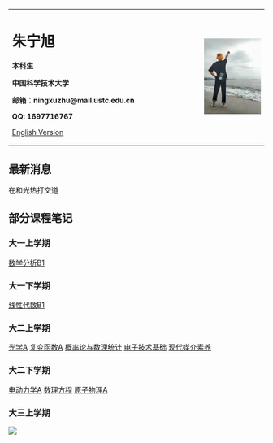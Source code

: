 <div>
<table border="0">
  <tr>
    <td width="75%">
      <h1>朱宁旭</h1>
      <p><b>本科生</b></p>
      <p><b>中国科学技术大学</b></p>
      <p><b>邮箱：ningxuzhu@mail.ustc.edu.cn</b></p>
      <p><b>QQ: 1697716767</b></p>
      <p><a href="/index-en.html">English Version</a></p>
    </td>
    <td width="25%">
      <img src="/psc.jpg" width="100%">
    </td>
  </tr>
</table>
</div>


## 最新消息

在和光热打交道

## 部分课程笔记
### 大一上学期

<body>
    <a href="B1笔记.pdf" target="_blank" rel="noopener noreferrer">数学分析B1</a>
</body>

### 大一下学期

<body>
    <a href="线性代数.pdf" target="_blank" rel="noopener noreferrer">线性代数B1</a>
</body>

### 大二上学期

<body>
    <a href="光学lec.pdf" target="_blank" rel="noopener noreferrer">光学A</a>
  <a href="复变函数lec.pdf" target="_blank" rel="noopener noreferrer">复变函数A</a>
  <a href="概统.pdf" target="_blank" rel="noopener noreferrer">概率论与数理统计</a>
    <a href="电子技术基础.pdf" target="_blank" rel="noopener noreferrer">电子技术基础</a>
    <a href="现代媒介素养.pdf" target="_blank" rel="noopener noreferrer">现代媒介素养</a>
</body>

### 大二下学期

<body>
    <a href="电动力学.pdf" target="_blank" rel="noopener noreferrer">电动力学A</a>
  <a href="数理方程.pdf" target="_blank" rel="noopener noreferrer">数理方程</a>
  <a href="原子物理.pdf" target="_blank" rel="noopener noreferrer">原子物理A</a>
</body>

### 大三上学期

![](https://komarev.com/ghpvc/?username=ningxuzhu)
